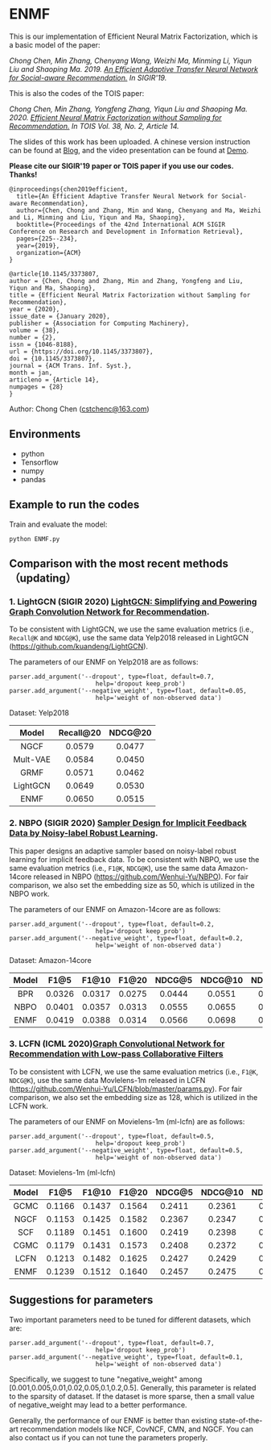 # ENMF

This is our implementation of Efficient Neural Matrix Factorization, which is a basic model of the paper:



*Chong Chen, Min Zhang, Chenyang Wang, Weizhi Ma, Minming Li, Yiqun Liu and Shaoping Ma. 2019. [An Efficient Adaptive Transfer Neural Network for Social-aware Recommendation.](http://www.thuir.cn/group/~mzhang/publications/SIGIR2019ChenC.pdf) 
In SIGIR'19.*


This is also the codes of the TOIS paper:

*Chong Chen, Min Zhang, Yongfeng Zhang, Yiqun Liu and Shaoping Ma. 2020. [Efficient Neural Matrix Factorization without Sampling for Recommendation.](https://chenchongthu.github.io/files/TOIS_ENMF.pdf) 
In TOIS Vol. 38, No. 2, Article 14.*

The slides of this work has been uploaded. A chinese version instruction can be found at [Blog](https://zhuanlan.zhihu.com/p/107761829), and the video presentation can be found at [Demo](https://www.bilibili.com/video/BV1Z64y1u7GK?from=search&seid=10581986304255794319).

**Please cite our SIGIR'19 paper or TOIS paper if you use our codes. Thanks!**

```
@inproceedings{chen2019efficient,
  title={An Efficient Adaptive Transfer Neural Network for Social-aware Recommendation},
  author={Chen, Chong and Zhang, Min and Wang, Chenyang and Ma, Weizhi and Li, Minming and Liu, Yiqun and Ma, Shaoping},
  booktitle={Proceedings of the 42nd International ACM SIGIR Conference on Research and Development in Information Retrieval},
  pages={225--234},
  year={2019},
  organization={ACM}
}
```
```
@article{10.1145/3373807, 
author = {Chen, Chong and Zhang, Min and Zhang, Yongfeng and Liu, Yiqun and Ma, Shaoping}, 
title = {Efficient Neural Matrix Factorization without Sampling for Recommendation}, 
year = {2020}, 
issue_date = {January 2020}, 
publisher = {Association for Computing Machinery}, 
volume = {38}, 
number = {2}, 
issn = {1046-8188}, 
url = {https://doi.org/10.1145/3373807}, 
doi = {10.1145/3373807}, 
journal = {ACM Trans. Inf. Syst.}, 
month = jan, 
articleno = {Article 14}, 
numpages = {28}
}
```

Author: Chong Chen (cstchenc@163.com)

## Environments

- python
- Tensorflow
- numpy
- pandas


## Example to run the codes		

Train and evaluate the model:

```
python ENMF.py
```

## Comparison with the most recent methods （updating）

### 1. LightGCN (SIGIR 2020) [LightGCN: Simplifying and Powering Graph Convolution Network for Recommendation](http://staff.ustc.edu.cn/~hexn/papers/sigir20-LightGCN.pdf).

To be consistent with LightGCN, we use the same evaluation metrics (i.e., `Recall@K` and `NDCG@K`), use the same data Yelp2018 released in LightGCN (https://github.com/kuandeng/LightGCN).

The parameters of our ENMF on Yelp2018 are as follows:
```
parser.add_argument('--dropout', type=float, default=0.7,
                        help='dropout keep_prob')
parser.add_argument('--negative_weight', type=float, default=0.05,
                        help='weight of non-observed data')
```
Dataset: Yelp2018

|    Model    | Recall@20 | NDCG@20 |
| :---------: | :-------: | :----------: |
|     NGCF    |  0.0579   |    0.0477    |  
|     Mult-VAE     |  0.0584   |    0.0450    | 
|    GRMF    |  0.0571   |    0.0462    | 
|   LightGCN |  0.0649   |    0.0530    |
|   ENMF |  0.0650   |    0.0515    |

### 2. NBPO (SIGIR 2020) [Sampler Design for Implicit Feedback Data by Noisy-label Robust Learning](https://doi.org/10.1145/3397271.3401155). 
This paper designs an adaptive sampler based on noisy-label robust learning for implicit feedback data. To be consistent with NBPO, we use the same evaluation metrics (i.e., `F1@K`, `NDCG@K`), use the same data Amazon-14core released in NBPO (https://github.com/Wenhui-Yu/NBPO). For fair comparison, we also set the embedding size as 50, which is utilized in the NBPO work.

The parameters of our ENMF on Amazon-14core are as follows:
```
parser.add_argument('--dropout', type=float, default=0.2,
                        help='dropout keep_prob')
parser.add_argument('--negative_weight', type=float, default=0.2,
                        help='weight of non-observed data')
```
Dataset: Amazon-14core

|    Model    | F1@5 | F1@10 |F1@20| NDCG@5 | NDCG@10 |NDCG@20|
| :---------: | :-------: | :----------: | :---------: | :-------: | :----------: | :----------: |
|     BPR    | 0.0326| 0.0317| 0.0275|0.0444| 0.0551| 0.0680| 
|     NBPO     |  0.0401| 0.0357| 0.0313|0.0555| 0.0655| 0.0810|
|   ENMF |  0.0419   |    0.0388    |0.0314|0.0566|0.0698|0.0823|

### 3. LCFN (ICML 2020)[Graph Convolutional Network for Recommendation with Low-pass Collaborative Filters](https://arxiv.org/pdf/2006.15516v1.pdf)
To be consistent with LCFN, we use the same evaluation metrics (i.e., `F1@K`, `NDCG@K`), use the same data Movlelens-1m released in LCFN (https://github.com/Wenhui-Yu/LCFN/blob/master/params.py). For fair comparison, we also set the embedding size as 128, which is utilized in the LCFN work.

The parameters of our ENMF on Movielens-1m (ml-lcfn) are as follows:
```
parser.add_argument('--dropout', type=float, default=0.5,
                        help='dropout keep_prob')
parser.add_argument('--negative_weight', type=float, default=0.5,
                        help='weight of non-observed data')
```                       

Dataset: Movielens-1m (ml-lcfn)

|    Model    | F1@5 | F1@10 |F1@20| NDCG@5 | NDCG@10 |NDCG@20|
| :---------: | :-------: | :----------: | :---------: | :-------: | :----------: | :----------: |
|     GCMC    | 0.1166| 0.1437| 0.1564|0.2411| 0.2361| 0.2496| 
|     NGCF     |  0.1153| 0.1425| 0.1582|0.2367| 0.2347| 0.2511|
|     SCF     |  0.1189| 0.1451| 0.1600|0.2419| 0.2398| 0.2560|
|     CGMC     |  0.1179| 0.1431| 0.1573|0.2408| 0.2372| 0.2514|
|     LCFN     |  0.1213| 0.1482| 0.1625|0.2427| 0.2429| 0.2603|
|   ENMF |  0.1239   |    0.1512    |0.1640|0.2457|0.2475|0.2656|


## Suggestions for parameters

Two important parameters need to be tuned for different datasets, which are:

```
parser.add_argument('--dropout', type=float, default=0.7,
                        help='dropout keep_prob')
parser.add_argument('--negative_weight', type=float, default=0.1,
                        help='weight of non-observed data')
```
                        
Specifically, we suggest to tune "negative_weight" among \[0.001,0.005,0.01,0.02,0.05,0.1,0.2,0.5]. Generally, this parameter is related to the sparsity of dataset. If the dataset is more sparse, then a small value of negative_weight may lead to a better performance.


Generally, the performance of our ENMF is better than existing state-of-the-art recommendation models like NCF, CovNCF, CMN, and NGCF. You can also contact us if you can not tune the parameters properly.



